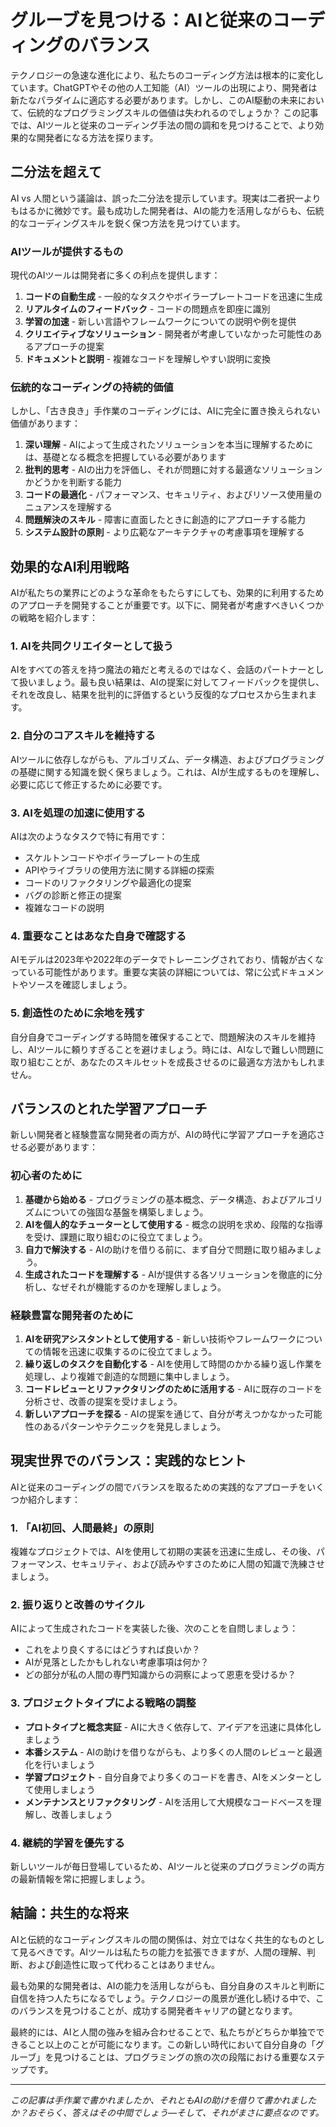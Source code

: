 # グルーブを見つける：AIと従来のコーディングのバランス

テクノロジーの急速な進化により、私たちのコーディング方法は根本的に変化しています。ChatGPTやその他の人工知能（AI）ツールの出現により、開発者は新たなパラダイムに適応する必要があります。しかし、このAI駆動の未来において、伝統的なプログラミングスキルの価値は失われるのでしょうか？ この記事では、AIツールと従来のコーディング手法の間の調和を見つけることで、より効果的な開発者になる方法を探ります。

## 二分法を超えて

AI vs 人間という議論は、誤った二分法を提示しています。現実は二者択一よりもはるかに微妙です。最も成功した開発者は、AIの能力を活用しながらも、伝統的なコーディングスキルを鋭く保つ方法を見つけています。

### AIツールが提供するもの

現代のAIツールは開発者に多くの利点を提供します：

1. **コードの自動生成** - 一般的なタスクやボイラープレートコードを迅速に生成
2. **リアルタイムのフィードバック** - コードの問題点を即座に識別
3. **学習の加速** - 新しい言語やフレームワークについての説明や例を提供
4. **クリエイティブなソリューション** - 開発者が考慮していなかった可能性のあるアプローチの提案
5. **ドキュメントと説明** - 複雑なコードを理解しやすい説明に変換

### 伝統的なコーディングの持続的価値

しかし、「古き良き」手作業のコーディングには、AIに完全に置き換えられない価値があります：

1. **深い理解** - AIによって生成されたソリューションを本当に理解するためには、基礎となる概念を把握している必要があります
2. **批判的思考** - AIの出力を評価し、それが問題に対する最適なソリューションかどうかを判断する能力
3. **コードの最適化** - パフォーマンス、セキュリティ、およびリソース使用量のニュアンスを理解する
4. **問題解決のスキル** - 障害に直面したときに創造的にアプローチする能力
5. **システム設計の原則** - より広範なアーキテクチャの考慮事項を理解する

## 効果的なAI利用戦略

AIが私たちの業界にどのような革命をもたらすにしても、効果的に利用するためのアプローチを開発することが重要です。以下に、開発者が考慮すべきいくつかの戦略を紹介します：

### 1. AIを共同クリエイターとして扱う

AIをすべての答えを持つ魔法の箱だと考えるのではなく、会話のパートナーとして扱いましょう。最も良い結果は、AIの提案に対してフィードバックを提供し、それを改良し、結果を批判的に評価するという反復的なプロセスから生まれます。

### 2. 自分のコアスキルを維持する

AIツールに依存しながらも、アルゴリズム、データ構造、およびプログラミングの基礎に関する知識を鋭く保ちましょう。これは、AIが生成するものを理解し、必要に応じて修正するために必要です。

### 3. AIを処理の加速に使用する

AIは次のようなタスクで特に有用です：

- スケルトンコードやボイラープレートの生成
- APIやライブラリの使用方法に関する詳細の探索
- コードのリファクタリングや最適化の提案
- バグの診断と修正の提案
- 複雑なコードの説明

### 4. 重要なことはあなた自身で確認する

AIモデルは2023年や2022年のデータでトレーニングされており、情報が古くなっている可能性があります。重要な実装の詳細については、常に公式ドキュメントやソースを確認しましょう。

### 5. 創造性のために余地を残す

自分自身でコーディングする時間を確保することで、問題解決のスキルを維持し、AIツールに頼りすぎることを避けましょう。時には、AIなしで難しい問題に取り組むことが、あなたのスキルセットを成長させるのに最適な方法かもしれません。

## バランスのとれた学習アプローチ

新しい開発者と経験豊富な開発者の両方が、AIの時代に学習アプローチを適応させる必要があります：

### 初心者のために

1. **基礎から始める** - プログラミングの基本概念、データ構造、およびアルゴリズムについての強固な基盤を構築しましょう。
2. **AIを個人的なチューターとして使用する** - 概念の説明を求め、段階的な指導を受け、課題に取り組むのに役立てましょう。
3. **自力で解決する** - AIの助けを借りる前に、まず自分で問題に取り組みましょう。
4. **生成されたコードを理解する** - AIが提供する各ソリューションを徹底的に分析し、なぜそれが機能するのかを理解しましょう。

### 経験豊富な開発者のために

1. **AIを研究アシスタントとして使用する** - 新しい技術やフレームワークについての情報を迅速に収集するのに役立てましょう。
2. **繰り返しのタスクを自動化する** - AIを使用して時間のかかる繰り返し作業を処理し、より複雑で創造的な問題に集中しましょう。
3. **コードレビューとリファクタリングのために活用する** - AIに既存のコードを分析させ、改善の提案を受けましょう。
4. **新しいアプローチを探る** - AIの提案を通じて、自分が考えつかなかった可能性のあるパターンやテクニックを発見しましょう。

## 現実世界でのバランス：実践的なヒント

AIと従来のコーディングの間でバランスを取るための実践的なアプローチをいくつか紹介します：

### 1. 「AI初回、人間最終」の原則

複雑なプロジェクトでは、AIを使用して初期の実装を迅速に生成し、その後、パフォーマンス、セキュリティ、および読みやすさのために人間の知識で洗練させましょう。

### 2. 振り返りと改善のサイクル

AIによって生成されたコードを実装した後、次のことを自問しましょう：
- これをより良くするにはどうすれば良いか？
- AIが見落としたかもしれない考慮事項は何か？
- どの部分が私の人間の専門知識からの洞察によって恩恵を受けるか？

### 3. プロジェクトタイプによる戦略の調整

- **プロトタイプと概念実証** - AIに大きく依存して、アイデアを迅速に具体化しましょう
- **本番システム** - AIの助けを借りながらも、より多くの人間のレビューと最適化を行いましょう
- **学習プロジェクト** - 自分自身でより多くのコードを書き、AIをメンターとして使用しましょう
- **メンテナンスとリファクタリング** - AIを活用して大規模なコードベースを理解し、改善しましょう

### 4. 継続的学習を優先する

新しいツールが毎日登場しているため、AIツールと従来のプログラミングの両方の最新情報を常に把握しましょう。

## 結論：共生的な将来

AIと伝統的なコーディングスキルの間の関係は、対立ではなく共生的なものとして見るべきです。AIツールは私たちの能力を拡張できますが、人間の理解、判断、および創造性に取って代わることはありません。

最も効果的な開発者は、AIの能力を活用しながらも、自分自身のスキルと判断に自信を持つ人たちになるでしょう。テクノロジーの風景が進化し続ける中で、このバランスを見つけることが、成功する開発者キャリアの鍵となります。

最終的には、AIと人間の強みを組み合わせることで、私たちがどちらか単独でできること以上のことが可能になります。この新しい時代において自分自身の「グルーブ」を見つけることは、プログラミングの旅の次の段階における重要なステップです。

---

*この記事は手作業で書かれましたか、それともAIの助けを借りて書かれましたか？おそらく、答えはその中間でしょう—そして、それがまさに要点なのです。* 